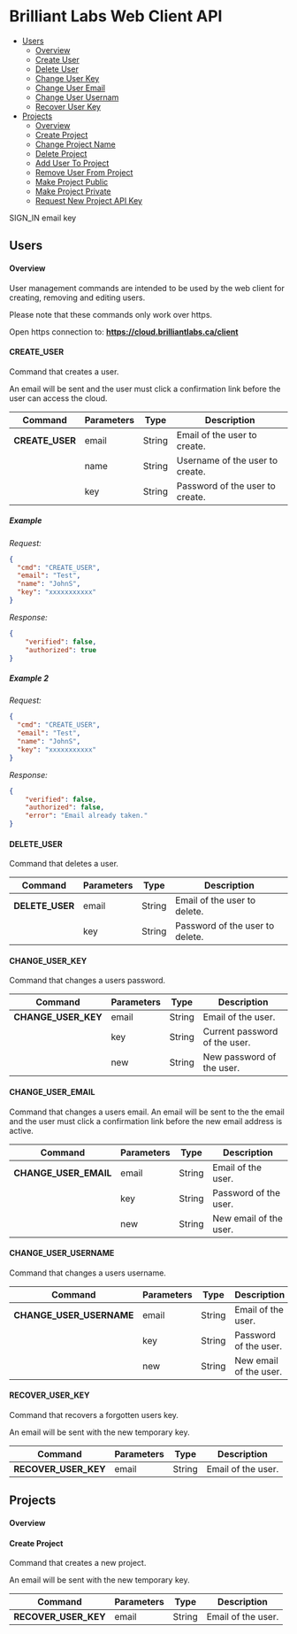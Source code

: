 # Brilliant Labs Web Client API

*  [Users](#head_users)
    *  [Overview](#head_users_overview)
    *  [Create User](#head_create_user)
    *  [Delete User](#head_delete_user)
    *  [Change User Key](#head_change_key)
    *  [Change User Email](#head_change_email)
    *  [Change User Usernam](#head_change_username)
    *  [Recover User Key](#head_recover_user_key)
*  [Projects](#head_projects)
    *  [Overview](#head_projects_overview)
    *  [Create Project](#head_create_project)
    *  [Change Project Name](#head_change_project_name)
    *  [Delete Project](#head_delete_project)
    *  [Add User To Project](#head_add_user_project)
    *  [Remove User From Project](#head_remove_user_project)
    *  [Make Project Public](#head_make_project_public)
    *  [Make Project Private](#head_make_project_private)
    *  [Request New Project API Key](#head_request_new_project_api_key)


SIGN_IN
email
key

## <a name="head_users"></a> Users

#### <a name="head_users_overview"></a> Overview

User management commands are intended to be used by the web client for creating, removing and editing users.

Please note that these commands only work over https.

Open https connection to: **https://cloud.brilliantlabs.ca/client**

#### <a name="head_create_user"></a> CREATE_USER

Command that creates a user.

An email will be sent and the user must click a confirmation link before the user can access the cloud.

|Command            |Parameters|Type     |Description                           |
|-------------------|----------|---------|--------------------------------------|
|**CREATE_USER**    |email     |String   |Email of the user to create.          |
|                   |name      |String   |Username of the user to create.       |
|                   |key       |String   |Password of the user to create.       |
##### Example
*Request:*
```json
{
  "cmd": "CREATE_USER",
  "email": "Test",
  "name": "JohnS",
  "key": "xxxxxxxxxxx"
}
```
*Response:*
```json
{
    "verified": false,
    "authorized": true
}
```
##### Example 2
*Request:*
```json
{
  "cmd": "CREATE_USER",
  "email": "Test",
  "name": "JohnS",
  "key": "xxxxxxxxxxx"
}
```
*Response:*
```json
{
    "verified": false,
    "authorized": false,
    "error": "Email already taken."
}
```
#### <a name="head_delete_user"></a> DELETE_USER

Command that deletes a user.

|Command            |Parameters|Type     |Description                           |
|-------------------|----------|---------|--------------------------------------|
|**DELETE_USER**    |email     |String   |Email of the user to delete.          |
|                   |key       |String   |Password of the user to delete.       |

#### <a name="head_change_key"></a> CHANGE_USER_KEY

Command that changes a users password.

|Command            |Parameters|Type     |Description                           |
|-------------------|----------|---------|--------------------------------------|
|**CHANGE_USER_KEY**    |email     |String   |Email of the user.                    |
|                   |key       |String   |Current password of the user.         |
|                   |new       |String   |New password of the user.             |

#### <a name="head_change_email"></a> CHANGE_USER_EMAIL

Command that changes a users email.
An email will be sent to the the email and the user must click a confirmation link before the new email address is active.

|Command            |Parameters|Type     |Description                           |
|-------------------|----------|---------|--------------------------------------|
|**CHANGE_USER_EMAIL**    |email         |String   |Email of the user.          |
|                   |key       |String   |Password of the user.                 |
|                   |new       |String   |New email of the user.                |

#### <a name="head_change_email"></a> CHANGE_USER_USERNAME

Command that changes a users username.

|Command            |Parameters|Type     |Description                           |
|-------------------|----------|---------|--------------------------------------|
|**CHANGE_USER_USERNAME**    |email         |String   |Email of the user.       |
|                   |key       |String   |Password of the user.                 |
|                   |new       |String   |New email of the user.                |

#### <a name="head_recover_user_key"></a> RECOVER_USER_KEY
Command that recovers a forgotten users key.

An email will be sent with the new temporary key.

|Command            |Parameters|Type     |Description                           |
|-------------------|----------|---------|--------------------------------------|
|**RECOVER_USER_KEY**    |email         |String   |Email of the user.       | 

## <a name="head_projects"></a> Projects

#### <a name="head_projects_overview"></a> Overview

#### <a name="head_create_project"></a> Create Project
Command that creates a new project.

An email will be sent with the new temporary key.

|Command            |Parameters|Type     |Description                           |
|-------------------|----------|---------|--------------------------------------|
|**RECOVER_USER_KEY**    |email         |String   |Email of the user.       | 